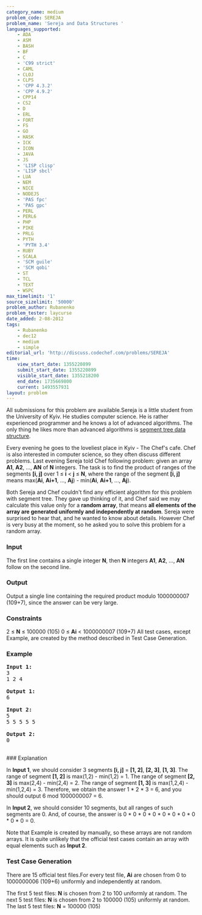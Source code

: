 ```yaml
---
category_name: medium
problem_code: SEREJA
problem_name: 'Sereja and Data Structures '
languages_supported:
    - ADA
    - ASM
    - BASH
    - BF
    - C
    - 'C99 strict'
    - CAML
    - CLOJ
    - CLPS
    - 'CPP 4.3.2'
    - 'CPP 4.9.2'
    - CPP14
    - CS2
    - D
    - ERL
    - FORT
    - FS
    - GO
    - HASK
    - ICK
    - ICON
    - JAVA
    - JS
    - 'LISP clisp'
    - 'LISP sbcl'
    - LUA
    - NEM
    - NICE
    - NODEJS
    - 'PAS fpc'
    - 'PAS gpc'
    - PERL
    - PERL6
    - PHP
    - PIKE
    - PRLG
    - PYTH
    - 'PYTH 3.4'
    - RUBY
    - SCALA
    - 'SCM guile'
    - 'SCM qobi'
    - ST
    - TCL
    - TEXT
    - WSPC
max_timelimit: '1'
source_sizelimit: '50000'
problem_author: Rubanenko
problem_tester: laycurse
date_added: 2-08-2012
tags:
    - Rubanenko
    - dec12
    - medium
    - simple
editorial_url: 'http://discuss.codechef.com/problems/SEREJA'
time:
    view_start_date: 1355220899
    submit_start_date: 1355220899
    visible_start_date: 1355218200
    end_date: 1735669800
    current: 1493557931
layout: problem
---
```

All submissions for this problem are available.Sereja is a little student from the University of Kyiv. He studies computer science. He is rather experienced programmer and he knows a lot of advanced algorithms. The only thing he likes more than advanced algorithms is [segment tree data structure](http://en.wikipedia.org/wiki/Segment_tree).

Every evening he goes to the loveliest place in Kyiv - The Chef's cafe. Chef is also interested in computer science, so they often discuss different problems. Last evening Sereja told Chef following problem: given an array **A1**, **A2**, ..., **AN** of **N** integers. The task is to find the product of ranges of the segments **\[i, j\]** over 1 ≤ **i** < **j** ≤ **N**, where the range of the segment **\[i, j\]** means max(**Ai**, **Ai+1**, ..., **Aj**) - min(**Ai**, **Ai+1**, ..., **Aj**).

Both Sereja and Chef couldn't find any efficient algorithm for this problem with segment tree. They gave up thinking of it, and Chef said we may calculate this value only for a **random array**, that means **all elements of the array are generated uniformly and independently at random**. Sereja were surprised to hear that, and he wanted to know about details. However Chef is very busy at the moment, so he asked you to solve this problem for a random array.

### Input

The first line contains a single integer **N**, then **N** integers **A1**, **A2**, ..., **AN** follow on the second line.

### Output

Output a single line containing the required product modulo 1000000007 (109+7), since the answer can be very large.

### Constraints

2 ≤ **N** ≤ 100000 (105)
0 ≤ **Ai** < 1000000007 (109+7)
All test cases, except Example, are created by the method described in Test Case Generation.

### Example

<pre>
<b>Input 1:</b>
3
1 2 4

<b>Output 1:</b>
6

<b>Input 2:</b>
5
5 5 5 5 5

<b>Output 2:</b>
0

</pre>### Explanation

In **Input 1**, we should consider 3 segments **\[i, j\]** = **\[1, 2\]**, **\[2, 3\]**, **\[1, 3\]**.
 The range of segment **\[1, 2\]** is max(1,2) - min(1,2) = 1.
The range of segment **\[2, 3\]** is max(2,4) - min(2,4) = 2.
The range of segment **\[1, 3\]** is max(1,2,4) - min(1,2,4) = 3.
Therefore, we obtain the answer 1 \* 2 \* 3 = 6, and you should output 6 mod 1000000007 = 6.

In **Input 2**, we should consider 10 segments, but all ranges of such segments are 0. And, of course, the answer is 0 \* 0 \* 0 \* 0 \* 0 \* 0 \* 0 \* 0 \* 0 \* 0 = 0.

Note that Example is created by manually, so these arrays are not random arrays. It is quite unlikely that the official test cases contain an array with equal elements such as **Input 2**.

### Test Case Generation

There are 15 official test files.For every test file, **Ai** are chosen from 0 to 1000000006 (109+6) uniformly and independently at random.

The first 5 test files: **N** is chosen from 2 to 100 uniformly at random.
The next 5 test files: **N** is chosen from 2 to 100000 (105) uniformly at random.
The last 5 test files: **N** = 100000 (105)
